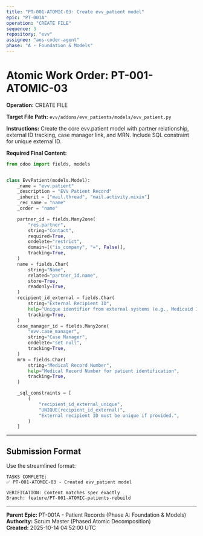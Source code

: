 ```yaml
---
title: "PT-001-ATOMIC-03: Create evv_patient model"
epic: "PT-001A"
operation: "CREATE FILE"
sequence: 3
repository: "evv"
assignee: "aos-coder-agent"
phase: "A - Foundation & Models"
---
```


# Atomic Work Order: PT-001-ATOMIC-03

**Operation:** CREATE FILE

**Target File Path:** `evv/addons/evv_patients/models/evv_patient.py`

**Instructions:**
Create the core evv.patient model with partner relationship, external ID tracking, case manager link, and MRN. Include SQL constraint for unique external ID.

**Required Final Content:**
```python
from odoo import fields, models


class EvvPatient(models.Model):
    _name = "evv.patient"
    _description = "EVV Patient Record"
    _inherit = ["mail.thread", "mail.activity.mixin"]
    _rec_name = "name"
    _order = "name"

    partner_id = fields.Many2one(
        "res.partner",
        string="Contact",
        required=True,
        ondelete="restrict",
        domain=[("is_company", "=", False)],
        tracking=True,
    )
    name = fields.Char(
        string="Name",
        related="partner_id.name",
        store=True,
        readonly=True,
    )
    recipient_id_external = fields.Char(
        string="External Recipient ID",
        help="Unique identifier from external systems (e.g., Medicaid ID)",
        tracking=True,
    )
    case_manager_id = fields.Many2one(
        "evv.case_manager",
        string="Case Manager",
        ondelete="set null",
        tracking=True,
    )
    mrn = fields.Char(
        string="Medical Record Number",
        help="Medical Record Number for patient identification",
        tracking=True,
    )

    _sql_constraints = [
        (
            "recipient_id_external_unique",
            "UNIQUE(recipient_id_external)",
            "External recipient ID must be unique if provided.",
        )
    ]
```

---

## Submission Format

Use the streamlined format:

```
TASKS COMPLETE:
✅ PT-001-ATOMIC-03 - Created evv_patient model

VERIFICATION: Content matches spec exactly
Branch: feature/PT-001-ATOMIC-patients-rebuild
```

---

**Parent Epic:** PT-001A - Patient Records (Phase A: Foundation & Models)  
**Authority:** Scrum Master (Phased Atomic Decomposition)  
**Created:** 2025-10-14 04:52:00 UTC

